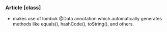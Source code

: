 ### Article [class]
- makes use of lombok @Data annotation which automatically generates methods like equals(), hashCode(), toString(), and others.